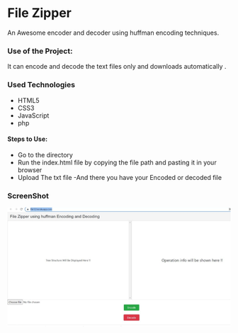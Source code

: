 <h1>File Zipper</h1>

<p>An Awesome encoder and decoder using huffman encoding techniques.</p>

### Use of the Project:

<p>It can encode and decode the text files only and downloads automatically . </p>

<h3>Used Technologies</h3>
<ul>
  <li>HTML5</li>
  <li>CSS3</li>
  <li>JavaScript</li>
  <li>php</li>

</ul>

#### Steps to Use:



- Go to the directory
- Run the index.html file by copying the file path and pasting it in your browser
- Upload The txt file
-And there you have your Encoded or decoded file

<h3> ScreenShot </h3> 
<img width="960" alt="File_Zipper" src="https://github.com/soma2000-lang/File-Zipper/blob/main/WhatsApp%20Image%202021-07-20%20at%2022.04.38%20(1).jpeg">


<br>

